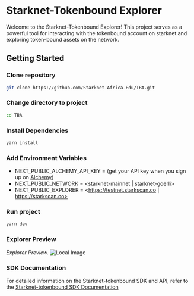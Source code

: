 # Starknet-Tokenbound Explorer

Welcome to the Starknet-Tokenbound Explorer! This project serves as a powerful tool for interacting with the tokenbound account on starknet and exploring token-bound assets on the network.

## Getting Started

### Clone repository

```bash
git clone https://github.com/Starknet-Africa-Edu/TBA.git
```

### Change directory to project

```bash
cd TBA
```

### Install Dependencies

```bash
yarn install
```

### Add Environment Variables

- NEXT_PUBLIC_ALCHEMY_API_KEY = <Provide an API key from Alchemy> (get your API key when you sign up on [Alchemy](https://auth.alchemy.com/signup))
- NEXT_PUBLIC_NETWORK = <starknet-mainnet | starknet-goerli>
- NEXT_PUBLIC_EXPLORER = <https://testnet.starkscan.co | https://starkscan.co>

### Run project

```bash
yarn dev
```

### Explorer Preview

_Explorer Preview._
![Local Image](public/explorer.png)

### SDK Documentation

For detailed information on the Starknet-tokenbound SDK and API, refer to the [Starknet-tokenbound SDK Documentation](https://tokenbound.gitbook.io/starknet-tokenbound/)
